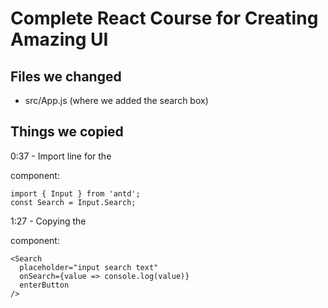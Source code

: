 # Complete React Course for Creating Amazing UI

## Files we changed
- src/App.js (where we added the search box)

## Things we copied
0:37 - Import line for the <Search> component:
```
import { Input } from 'antd';
const Search = Input.Search;
```

1:27 - Copying the <Search> component:
```
<Search
  placeholder="input search text"
  onSearch={value => console.log(value)}
  enterButton
/>
```
